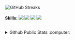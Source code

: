 
![GitHub Streaks](https://github-readme-streak-stats.herokuapp.com/?user=oxzhax)
<br>
<br>
<b>Skills: </b>
![](https://img.shields.io/badge/Python-informational?style=flat&logo=python&logoColor=white&color=6aa6f8)
![](https://img.shields.io/badge/C-informational?style=flat&logo=c&logoColor=white&color=6aa6f8)
![](https://img.shields.io/badge/Bash-informational?style=flat&logo=gnu-bash&logoColor=white&color=6aa6f8)
![](https://img.shields.io/badge/NodeJS-informational?style=flat&logo=javascript&logoColor=white&color=6aa6f8)
<br>
<br>
<details>
  <summary>Github Public Stats :computer:</summary>
<a href="https://github.com/antalgics?tab=repositories">
  <img align="center" src="https://github-readme-stats.vercel.app/api/top-langs/?username=oxzhax&hide=scheme&count_private=true&title_color=EC5061&text_color=FBDCDF&icon_color=E89F9A&bg_color=0D1117" />
</a>
<a href="https://github.com/oxzhax?tab=repositories">
  <img align="center" src="https://github-readme-stats.vercel.app/api?username=oxzhax&show_icons=true&line_height=33&count_private=true&title_color=EC5061&text_color=FBDCDF&icon_color=E89F9A&bg_color=0D1117" alt="Oxzhax's GitHub Stats" />
</a>

![Profile Views](https://komarev.com/ghpvc/?username=oxzhax)
  ----
</details>
